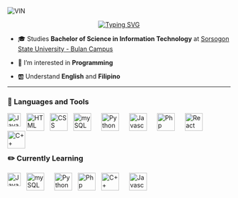 
![VIN](https://img.shields.io/badge/Arvin-Catalbas-Blue?labelColor=whiteblue&style=for-the-badge&logo=00a98F&logoColor=A9225C)

<p align="center"><a href="https://git.io/typing-svg"><img src="https://readme-typing-svg.demolab.com?font=Poppins&size=24&pause=1000&vCenter=true&width=435&lines=Hello+Everyone!!!%F0%9F%91%8B;I'm+Arvin+F.+Catalbas;Aspiring+Future+Software+Engineer" alt="Typing SVG" /></a></p>

- 🎓 Studies **Bachelor of Science in Information Technology** at [Sorsogon State University - Bulan Campus](https://bulan.sorsu.edu.ph/)

- 👀 I’m interested in **Programming**

- 🆎 Understand **English** and **Filipino**
***
<h3> 🧰 Languages and Tools</h3>
<img align="left" alt="Java" width="30px" style="padding-right:10px;" src="https://cdn.jsdelivr.net/gh/devicons/devicon/icons/java/java-original.svg"/>
<img align="left" alt="HTML" width="40px" style="padding-right:10px;" src="https://cdn.jsdelivr.net/gh/devicons/devicon/icons/html5/html5-plain.svg" />
<img align="left" alt="CSS" width="40px" style="padding-right:10px;" src="https://cdn.jsdelivr.net/gh/devicons/devicon/icons/css3/css3-plain.svg" />
<img align="left" alt="mySQL" width="40px" style="padding-right:20px;" src="https://cdn.jsdelivr.net/gh/devicons/devicon@latest/icons/mysql/mysql-original-wordmark.svg" />
<img align="left" alt="Python" width="40px" style="padding-right:20px;" src="https://cdn.jsdelivr.net/gh/devicons/devicon/icons/python/python-original.svg" />
<img align="left" alt="Javascript" width="40px" style="padding-right:20px" src="https://cdn.jsdelivr.net/gh/devicons/devicon@latest/icons/javascript/javascript-original.svg" />
<img align="left" alt="Php" width="40px" style="padding-right:20px;" src="https://cdn.jsdelivr.net/gh/devicons/devicon@latest/icons/php/php-original.svg" />
<img align="left" alt="React" width="40px" style="padding-right:20px;" src="https://cdn.jsdelivr.net/gh/devicons/devicon@latest/icons/react/react-original-wordmark.svg" />
<img align="left" alt="C++" width="40px" style="padding-right:20px" src="https://cdn.jsdelivr.net/gh/devicons/devicon@latest/icons/cplusplus/cplusplus-original.svg" /> <br><br><br><br>

<h3>✏️ Currently Learning</h3>
<img align="left" alt="Java" width="30px" style="padding-right:10px;" src="https://cdn.jsdelivr.net/gh/devicons/devicon/icons/java/java-original.svg"/>
<img align="left" alt="mySQL" width="40px" style="padding-right:20px;" src="https://cdn.jsdelivr.net/gh/devicons/devicon@latest/icons/mysql/mysql-original-wordmark.svg" /> 
<img align="left" alt="Python" width="40px" style="padding-right:10px;" src="https://cdn.jsdelivr.net/gh/devicons/devicon/icons/python/python-original.svg" />
<img align="left" alt="Php" width="40px" style="padding-right:10px;" src="https://cdn.jsdelivr.net/gh/devicons/devicon@latest/icons/php/php-original.svg" />
<img align="left" alt="C++" width="40px" style="padding-right:20px" src="https://cdn.jsdelivr.net/gh/devicons/devicon@latest/icons/cplusplus/cplusplus-original.svg" />
<img align="left" alt="Javascript" width="40px" style="padding-right:20px" src="https://cdn.jsdelivr.net/gh/devicons/devicon@latest/icons/javascript/javascript-original.svg" /> <br><br><br><br>

